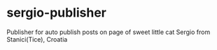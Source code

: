 # sergio-publisher
Publisher for auto publish posts on page of sweet little cat Sergio from Stanici(Tice), Croatia
